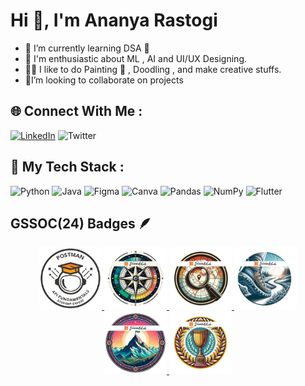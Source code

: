 # Hi 👋, I'm Ananya Rastogi
 
- 🌱 I’m currently learning DSA 🤯
- 👯 I'm enthusiastic about ML , AI and UI/UX Designing.
- 👩‍🎨 I like to do Painting 🎨 , Doodling , and make creative stuffs.
- 🎊I’m looking to collaborate on projects


## 🌐 Connect With Me :
[![LinkedIn](https://img.shields.io/badge/LinkedIn-%230077B5.svg?logo=linkedin&logoColor=white)](https://www.linkedin.com/in/ananyarastogi2004/) ![Twitter](https://img.shields.io/badge/Twitter-%2523013243.svg?logo=Twitter&logoColor=white&color=grey&link=https%3A%2F%2Ftwitter.com%2FAnanyaRast2004)


## 🧰  My  Tech Stack :
![Python](https://img.shields.io/badge/python-3670A0?style=for-the-badge&logo=python&logoColor=ffdd54) ![Java](https://img.shields.io/badge/java-%23ED8B00.svg?style=for-the-badge&logo=java&logoColor=white) ![Figma](https://img.shields.io/badge/Figma-%2523ED8B00.svg?style=for-the-badge&logo=Figma&logoColor=white)
 ![Canva](https://img.shields.io/badge/Canva-%2300C4CC.svg?style=for-the-badge&logo=Canva&logoColor=white) ![Pandas](https://img.shields.io/badge/pandas-%23150458.svg?style=for-the-badge&logo=pandas&logoColor=white) ![NumPy](https://img.shields.io/badge/numpy-%23013243.svg?style=for-the-badge&logo=numpy&logoColor=white) ![Flutter](https://img.shields.io/badge/flutter-3670A0?style=for-the-badge&logo=flutter&logoColor=ffdd54)

## GSSOC(24) Badges 🪶
<div style='display:flex; align-items:center; gap: 10px;' align='center'><a href="https://gssoc.girlscript.tech/leaderboard">
<img src="https://raw.githubusercontent.com/girlscript/gssoc-website-new/main/public/badges/postman.png" width="100px" height="100px" />
  <img src="https://github.com/girlscript/gssoc-website-new/blob/main/public/badges/1.png" width="100px" height="100px" />
  <img src="https://github.com/girlscript/gssoc-website-new/blob/main/public/badges/2.png" width="100px" height="100px" />
  <img src="https://github.com/girlscript/gssoc-website-new/blob/main/public/badges/3.png" width="100px" height="100px" />
  <img src="https://github.com/girlscript/gssoc-website-new/blob/main/public/badges/4.png" width="100px" height="100px" />
  <img src="https://github.com/girlscript/gssoc-website-new/blob/main/public/badges/5.png" width="100px" height="100px" /></a>
</div>


